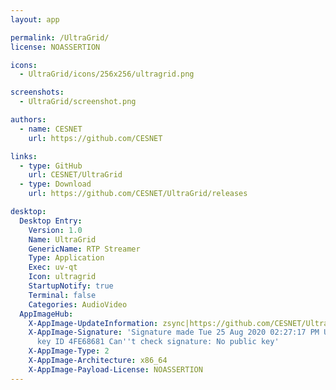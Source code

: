 ```yaml
---
layout: app

permalink: /UltraGrid/
license: NOASSERTION

icons:
  - UltraGrid/icons/256x256/ultragrid.png

screenshots:
  - UltraGrid/screenshot.png

authors:
  - name: CESNET
    url: https://github.com/CESNET

links:
  - type: GitHub
    url: CESNET/UltraGrid
  - type: Download
    url: https://github.com/CESNET/UltraGrid/releases

desktop:
  Desktop Entry:
    Version: 1.0
    Name: UltraGrid
    GenericName: RTP Streamer
    Type: Application
    Exec: uv-qt
    Icon: ultragrid
    StartupNotify: true
    Terminal: false
    Categories: AudioVideo
  AppImageHub:
    X-AppImage-UpdateInformation: zsync|https://github.com/CESNET/UltraGrid/releases/download/nightly/UltraGrid-nightly-x86_64.AppImage.zsync
    X-AppImage-Signature: 'Signature made Tue 25 Aug 2020 02:27:17 PM UTC using RSA
      key ID 4FE68681 Can''t check signature: No public key'
    X-AppImage-Type: 2
    X-AppImage-Architecture: x86_64
    X-AppImage-Payload-License: NOASSERTION
---
```

